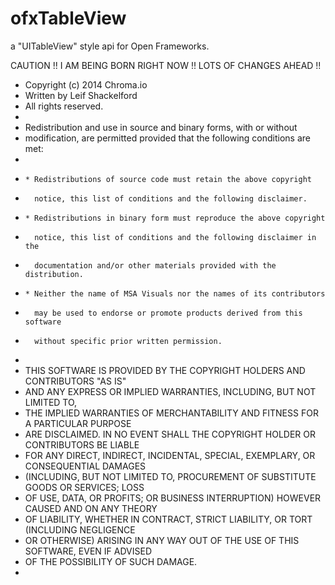 ofxTableView
============

a "UITableView" style api for Open Frameworks.



CAUTION !! I AM BEING BORN RIGHT NOW !! LOTS OF CHANGES AHEAD !!



 * Copyright (c) 2014 Chroma.io
 * Written by Leif Shackelford
 * All rights reserved.
 *
 * Redistribution and use in source and binary forms, with or without
 * modification, are permitted provided that the following conditions are met:
 *
 *     * Redistributions of source code must retain the above copyright
 *       notice, this list of conditions and the following disclaimer.
 *     * Redistributions in binary form must reproduce the above copyright
 *       notice, this list of conditions and the following disclaimer in the
 *       documentation and/or other materials provided with the distribution.
 *     * Neither the name of MSA Visuals nor the names of its contributors
 *       may be used to endorse or promote products derived from this software
 *       without specific prior written permission.
 *
 * THIS SOFTWARE IS PROVIDED BY THE COPYRIGHT HOLDERS AND CONTRIBUTORS "AS IS"
 * AND ANY EXPRESS OR IMPLIED WARRANTIES, INCLUDING, BUT NOT LIMITED TO,
 * THE IMPLIED WARRANTIES OF MERCHANTABILITY AND FITNESS FOR A PARTICULAR PURPOSE
 * ARE DISCLAIMED. IN NO EVENT SHALL THE COPYRIGHT HOLDER OR CONTRIBUTORS BE LIABLE
 * FOR ANY DIRECT, INDIRECT, INCIDENTAL, SPECIAL, EXEMPLARY, OR CONSEQUENTIAL DAMAGES
 * (INCLUDING, BUT NOT LIMITED TO, PROCUREMENT OF SUBSTITUTE GOODS OR SERVICES; LOSS
 * OF USE, DATA, OR PROFITS; OR BUSINESS INTERRUPTION) HOWEVER CAUSED AND ON ANY THEORY
 * OF LIABILITY, WHETHER IN CONTRACT, STRICT LIABILITY, OR TORT (INCLUDING NEGLIGENCE
 * OR OTHERWISE) ARISING IN ANY WAY OUT OF THE USE OF THIS SOFTWARE, EVEN IF ADVISED
 * OF THE POSSIBILITY OF SUCH DAMAGE.
 *
